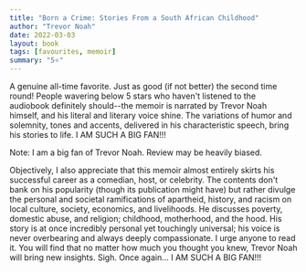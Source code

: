 ```yaml
---
title: "Born a Crime: Stories From a South African Childhood"
author: "Trevor Noah"
date: 2022-03-03
layout: book
tags: [favourites, memoir]
summary: "5⭐️"
---
```


A genuine all-time favorite. Just as good (if not better) the second time round! People wavering below 5 stars who haven't listened to the audiobook definitely should--the memoir is narrated by Trevor Noah himself, and his literal and literary voice shine. The variations of humor and solemnity, tones and accents, delivered in his characteristic speech, bring his stories to life. I AM SUCH A BIG FAN!!!

Note: I am a big fan of Trevor Noah. Review may be heavily biased.

Objectively, I also appreciate that this memoir almost entirely skirts his successful career as a comedian, host, or celebrity. The contents don't bank on his popularity (though its publication might have) but rather divulge the personal and societal ramifications of apartheid, history, and racism on local culture, society, economics, and livelihoods. He discusses poverty, domestic abuse, and religion; childhood, motherhood, and the hood. His story is at once incredibly personal yet touchingly universal; his voice is never overbearing and always deeply compassionate. I urge anyone to read it. You will find that no matter how much you thought you knew, Trevor Noah will bring new insights. Sigh. Once again... I AM SUCH A BIG FAN!!!